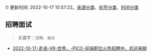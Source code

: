 :alarm_clock: 更新时间: 2022-10-17 10:57:22。[来源分类](../README.md)、[标签分类](../TAGS.md)、[时间分类](../TIMELINE.md)

## 招聘面试


> 关键字：`招聘`、`面试`



- [2022-10-17-走进-VR-世界，-PICO-前端职位火热招聘中，欢迎来聊](https://www.v2ex.com/t/887567) 
